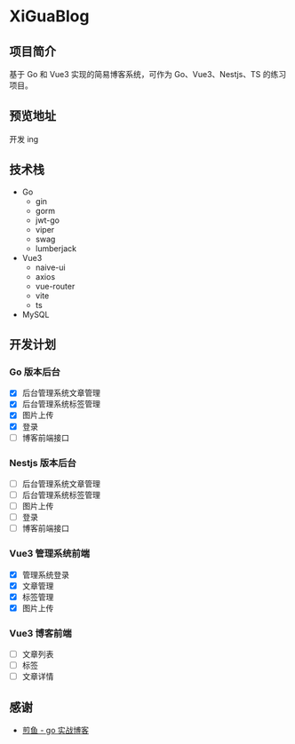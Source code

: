 <p align="center">
  <h1>XiGuaBlog</h1>
</p>

## 项目简介

基于 Go 和 Vue3 实现的简易博客系统，可作为 Go、Vue3、Nestjs、TS 的练习项目。

## 预览地址

开发 ing

## 技术栈

- Go
  - gin
  - gorm
  - jwt-go
  - viper
  - swag
  - lumberjack
- Vue3
  - naive-ui
  - axios
  - vue-router
  - vite
  - ts
- MySQL

## 开发计划

### Go 版本后台

- [x] 后台管理系统文章管理
- [x] 后台管理系统标签管理
- [x] 图片上传
- [x] 登录
- [ ] 博客前端接口

### Nestjs 版本后台

- [ ] 后台管理系统文章管理
- [ ] 后台管理系统标签管理
- [ ] 图片上传
- [ ] 登录
- [ ] 博客前端接口

### Vue3 管理系统前端
- [x] 管理系统登录
- [x] 文章管理
- [x] 标签管理
- [x] 图片上传

### Vue3 博客前端
- [ ] 文章列表
- [ ] 标签
- [ ] 文章详情

## 感谢
- [煎鱼 - go 实战博客](https://golang2.eddycjy.com/)
